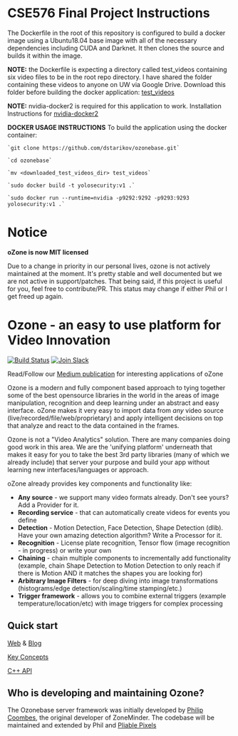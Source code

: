 

# CSE576 Final Project Instructions

The Dockerfile in the root of this repository is configured to build a docker image using a Ubuntu18.04 base image with all of the necessary dependencies including CUDA and Darknet. It then clones the source and builds it within the image.

**NOTE:** 
the Dockerfile is expecting a directory called test_videos containing six video files to be in the root repo directory.
I have shared the folder containing these videos to anyone on UW via Google Drive. 
Download this folder before building the docker application: [test_videos](https://drive.google.com/drive/folders/15Nqs-HzkD9PUFRyD3ZwjGEFBcEDD9X5m?usp=sharing)

**NOTE:** 
nvidia-docker2 is required for this application to work.
Installation Instructions for [nvidia-docker2](https://github.com/NVIDIA/nvidia-docker)

**DOCKER USAGE INSTRUCTIONS**
To build the application using the docker container:

	`git clone https://github.com/dstarikov/ozonebase.git`

	`cd ozonebase`

	`mv <downloaded_test_videos_dir> test_videos`

	`sudo docker build -t yolosecurity:v1 .`

	`sudo docker run --runtime=nvidia -p9292:9292 -p9293:9293 yolosecurity:v1 .`


# Notice

**oZone is now MIT licensed**

Due to a change in priority in our personal lives, ozone is not actively maintained at the moment. It's pretty stable and well documented but we are not active in support/patches. That being said, if this project is useful for you, feel free to contribute/PR. This status may change if either Phil or I get freed up again.

# Ozone -  an easy to use platform for Video Innovation

[![Build Status](https://travis-ci.org/ozonesecurity/ozonebase.svg?branch=master)](https://travis-ci.org/ozonesecurity/ozonebase)
[![Join Slack](https://github.com/ozonesecurity/ozonebase/blob/master/img/slacksm.png?raw=true)](https://ozone.herokuapp.com)


Read/Follow our [Medium publication](https://medium.com/ozone-security) for interesting applications of oZone

Ozone is a modern and fully component based approach to tying together some of the best opensource libraries in the world in the areas of image manipulation, recognition and deep learning under an abstract and easy interface. oZone makes it very easy to import data from _any_ video source (live/recorded/file/web/proprietary) and apply intelligent decisions on top that analyze and react to the data contained in the frames.

Ozone is not a "Video Analytics" solution. There are many companies doing good work in this area. We are the 'unifying platform' underneath that makes it easy for you to take the best 3rd party libraries (many of which we already include) that server your purpose and build your app without learning new interfaces/languages or approach.

oZone already provides key components and functionality like:
* **Any source** - we support many video formats already. Don't see yours? Add a Provider for it.
* **Recording service** - that can automatically create videos for events you define
* **Detection** - Motion Detection, Face Detection, Shape Detection (dlib). Have your own amazing detection algorithm? Write a Processor for it.
* **Recognition** - License plate recognition, Tensor flow (image recognition - in progress) or write your own
* **Chaining** - chain multiple components to incrementally add functionality (example, chain Shape Detection to Motion Detection to only reach if there is Motion AND it matches the shapes you are looking for)
* **Arbitrary Image Filters** - for deep diving into image transformations (histograms/edge detection/scaling/time stamping/etc.)
* **Trigger framework** - allows you to combine external triggers (example temperature/location/etc) with image triggers for complex processing

## Quick start
[Web](http://ozone.network) & [Blog](https://medium.com/ozone-security)

[Key Concepts](http://ozone-framework.readthedocs.io/en/latest/index.html)

[C++ API](http://ozone.network/apidocs/index.html)


## Who is developing and maintaining Ozone?
The Ozonebase server framework was initially developed by [Philip Coombes](https://github.com/web2wire), the original developer of ZoneMinder. The codebase will be maintained and extended by Phil and [Pliable Pixels](https://github.com/pliablepixels) 


